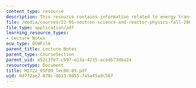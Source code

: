 ```yaml
---
content_type: resource
description: This resource contains information related to energy transport.
file: /media/courses/22-05-neutron-science-and-reactor-physics-fall-2009/8d7f2ae2878cd6130d557a5a45adc567_MIT22_05F09_lec08-09.pdf
file_type: application/pdf
learning_resource_types:
- Lecture Notes
ocw_type: OCWFile
parent_title: Lecture Notes
parent_type: CourseSection
parent_uid: e52c3fe7-cb97-e13a-4235-acedb73dba24
resourcetype: Document
title: MIT22_05F09_lec08-09.pdf
uid: 8d7f2ae2-878c-d613-0d55-7a5a45adc567
---
```

